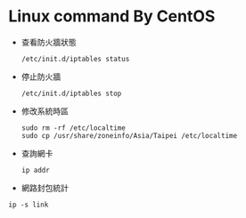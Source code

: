 # Linux command By CentOS


- 查看防火牆狀態

	```
	/etc/init.d/iptables status
	```
- 停止防火牆

	```
	/etc/init.d/iptables stop 
	```
- 修改系統時區

	```
	sudo rm -rf /etc/localtime
	sudo cp /usr/share/zoneinfo/Asia/Taipei /etc/localtime
	```
	
- 查詢網卡
	```
	ip addr
	```
- 網路封包統計
 ```
 ip -s link
 ```